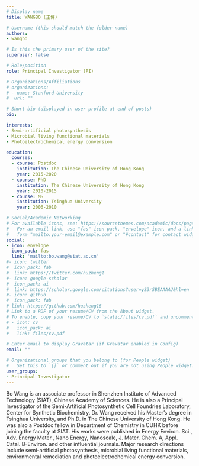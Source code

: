 ```yaml
---
# Display name
title: WANGBO (王博)

# Username (this should match the folder name)
authors:
- wangbo

# Is this the primary user of the site?
superuser: false

# Role/position
role: Principal Investigator (PI)

# Organizations/Affiliations
# organizations:
# - name: Stanford University
#  url: ""

# Short bio (displayed in user profile at end of posts)
bio: 

interests:
- Semi-artificial photosynthesis
- Microbial living functional materials
- Photoelectrochemical energy conversion

education:
  courses:
  - course: Postdoc
    institution: The Chinese University of Hong Kong
    year: 2015-2020
  - course: PhD
    institution: The Chinese University of Hong Kong
    year: 2010-2015
  - course: MS
    institution: Tsinghua University
    year: 2006-2010

# Social/Academic Networking
# For available icons, see: https://sourcethemes.com/academic/docs/page-builder/#icons
#   For an email link, use "fas" icon pack, "envelope" icon, and a link in the
#   form "mailto:your-email@example.com" or "#contact" for contact widget.
social:
- icon: envelope
  icon_pack: fas
  link: 'mailto:bo.wang@siat.ac.cn'
#- icon: twitter
#  icon_pack: fab
#  link: https://twitter.com/huzheng1
#- icon: google-scholar
#  icon_pack: ai
#  link: https://scholar.google.com/citations?user=yS3rSBEAAAAJ&hl=en
#- icon: github
#  icon_pack: fab
# link: https://github.com/huzheng16
# Link to a PDF of your resume/CV from the About widget.
# To enable, copy your resume/CV to `static/files/cv.pdf` and uncomment the lines below.
# - icon: cv
#   icon_pack: ai
#   link: files/cv.pdf

# Enter email to display Gravatar (if Gravatar enabled in Config)
email: ""

# Organizational groups that you belong to (for People widget)
#   Set this to `[]` or comment out if you are not using People widget.
user_groups:
- Principal Investigator
---
```


Bo Wang is an associate professor in Shenzhen Institute of Advanced Technology (SIAT), Chinese Academy of Sciences. He is also a Principal Investigator of the Semi-Artificial Photosynthetic Cell Foundries Laboratory, Center for Synthetic Biochemistry. Dr. Wang received his Master’s degree in Tsinghua University, and Ph.D. in The Chinese University of Hong Kong. He was also a Postdoc fellow in Department of Chemistry in CUHK before joining the faculty at SIAT. His works were published in Energy Environ. Sci., Adv. Energy Mater., Nano Energy, Nanoscale, J. Mater. Chem. A, Appl. Catal. B-Environ. and other influential journals. Major research directions include semi-artificial photosynthesis, microbial living functional materials, environmental remediation and photoelectrochemical energy conversion.
